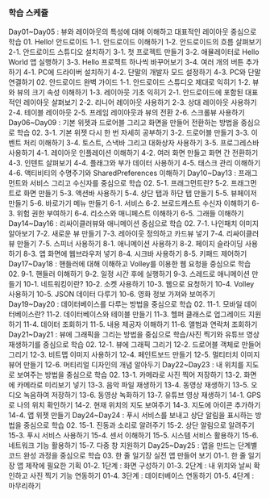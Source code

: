 ### 학습 스케쥴
  Day01~Day05 : 뷰와 레이아웃의 특성에 대해 이해하고 대표적인 레이아웃 중심으로 학습
    01. Hello! 안드로이드
      1-1. 안드로이드 이해하기
      1-2. 안드로이드의 흐름 살펴보기
      2-1. 안드로이드 스튜디오 설치하기
      3-1. 첫 프로젝트 만들기
      3-2. 애뮬레이터로 Hello World 앱 실행하기
      3-3. Hello 프로젝트 하나씩 바꾸어보기
      3-4. 여러 개의 버튼 추가하기
      4-1. PC에 드라이버 설치하기
      4-2. 단말의 개발자 모드 설정하기
      4-3. PC와 단말 연결하기
    02. 안드로이드 완벽 가이드
      1-1. 안드로이드 스튜디오 제대로 익히기
      1-2. 뷰와 뷰의 크기 속성 이해하기
      1-3. 레이아웃 기초 익히기
      2-1. 안드로이드에 포함된 대표적인 레이아웃 살펴보기
      2-2. 리니어 레이아웃 사용하기
      2-3. 상대 레이아웃 사용하기
      2-4. 테이블 레이아웃
      2-5. 프레임 레이아웃과 뷰의 전환
      2-6. 스크롤뷰 사용하기
  Day06~Day09 : 기본 위젯과 드로어블 그리고 화면을 만들어 전환하는 방법을 중심으로 학습
    02.
      3-1. 기본 위젯 다시 한 번 자세히 공부하기
      3-2. 드로어블 만들기
      3-3. 이벤트 처리 이해하기
      3-4. 토스트, 스낵바 그리고 대화상자 사용하기
      3-5. 프로그레스바 사용하기
      4-1. 레이아웃 인플레이션 이해하기
      4-2. 여러 화면 만들고 화면 간 전환하기
      4-3. 인텐트 살펴보기
      4-4. 플래그와 부가 데이터 사용하기
      4-5. 태스크 관리 이해하기
      4-6. 액티비티의 수명주기와 SharedPreferences 이해하기
  Day10~Day13 : 프래그먼트와 서비스 그리고 수신자를 중심으로 학습
    02.
      5-1. 프래그먼트란?
      5-2. 프래그먼트로 화면 만들기
      5-3. 액션바 사용하기
      5-4. 상단 탭과 하단 탭 만들기
      5-5. 뷰페이저 만들기
      5-6. 바로가기 메뉴 만들기
      6-1. 서비스
      6-2. 브로드캐스트 수신자 이해하기
      6-3. 위험 권한 부여하기
      6-4. 리소스와 매니페스트 이해하기
      6-5. 그래들 이해하기
  Day14~Day16 : 리싸이클러뷰와 애니메이션 중심으로 학습
    02.
      7-1. 나인패치 이미지 알아보기
      7-2. 새로운 뷰 만들기
      7-3. 레아이웃 정의하고 카드뷰 넣기
      7-4. 리싸이클러뷰 만들기
      7-5. 스피너 사용하기
      8-1. 애니메이션 사용하기
      8-2. 페이지 슬라이딩 사용하기
      8-3. 앱 화면에 웹브라우저 넣기
      8-4. 시크바 사용하기
      8-5. 키패드 제어하기
  Day17~Day18 : 핸들러에 대해 이해하고 Volley를 이용한 웹 요청을 중심으로 학습
    02.
      9-1. 핸들러 이해하기
      9-2. 일정 시간 후에 실행하기
      9-3. 스레드로 애니메이션 만들기
      10-1. 네트워킹이란?
      10-2. 소켓 사용하기
      10-3. 웹으로 요청하기
      10-4. Volley 사용하기
      10-5. JSON 데이터 다루기
      10-6. 영화 정보 가져와 보여주기
  Day19~Day20 : 데이터베이스를 다루는 방법을 중심으로 학습
    02.
      11-1. 모바일 데이터베이스란?
      11-2. 데이터베이스와 테이블 만들기
      11-3. 헬퍼 클래스로 업그레이드 지원하기
      11-4. 데이터 조회하기
      11-5. 내용 제공자 이해하기
      11-6. 앨범과 연락처 조회하기
  Day21~Day21 : 뷰에 그래픽을 그리는 방법을 중심으로 학습/사진 찍기와 유튜브 영상 재생하기를 중심으로 학습
    02.
      12-1. 뷰에 그래픽 그리기
      12-2. 드로어블 객체로 만들어 그리기
      12-3. 비트맵 이미지 사용하기
      12-4. 페인트보드 만들기
      12-5. 멀티터치 이미지 뷰어 만들기
      12-6. 머티리얼 디자인의 개념 알아두기
  Day22~Day23 : 내 위치를 지도로 보여주는 방법을 중심으로 학습
    02.
      13-1. 카메라로 사진 찍어 저장하기
      13-2. 화면에 카메라로 미리보기 넣기
      13-3. 음악 파일 재생하기
      13-4. 동영상 재생하기
      13-5. 오디오 녹음하여 저장하기
      13-6. 동영상 녹화하기
      13-7. 유튜브 영상 재생하기
      14-1. GPS로 나의 위치 확인하기
      14-2. 현재 위치의 지도 보여주기
      14-3. 지도에 아이콘 추가하기
      14-4. 앱 위젯 만들기
  Day24~Day24 : 푸시 서비스를 보내고 상단 알림을 표시하는 방법을 중심으로 학습
    02.
      15-1. 진동과 소리로 알려주기
      15-2. 상단 알림으로 알려주기
      15-3. 푸시 서비스 사용하기
      15-4. 센서 이해하기
      15-5. 시스템 서비스 활용하기
      15-6. 네트워크 기능 활용하기
      15-7. 다중 창 지원하기
  Day25~Day25 : 앱을 만드는 단계별 코드 완성 과정을 중심으로 학습
    03. 한 줄 일기장 실전 앱 만들어 보기
      01-1. 한 줄 일기장 앱 제작에 필요한 기획
      01-2. 1단계 : 화면 구성하기
      01-3. 2단계 : 내 위치와 날씨 확인하고 사진 찍기 기능 연동하기
      01-4. 3단계 : 데이터베이스 연동하기
      01-5. 4단계 : 마무리하기
